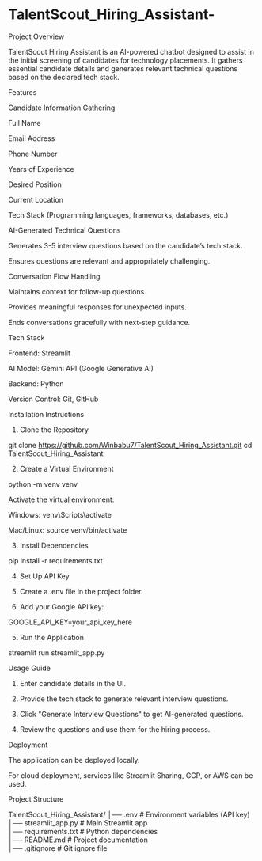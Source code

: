 # TalentScout_Hiring_Assistant-
Project Overview

TalentScout Hiring Assistant is an AI-powered chatbot designed to assist in the initial screening of candidates for technology placements. It gathers essential candidate details and generates relevant technical questions based on the declared tech stack.

Features

Candidate Information Gathering

Full Name

Email Address

Phone Number

Years of Experience

Desired Position

Current Location

Tech Stack (Programming languages, frameworks, databases, etc.)


AI-Generated Technical Questions

Generates 3-5 interview questions based on the candidate’s tech stack.

Ensures questions are relevant and appropriately challenging.


Conversation Flow Handling

Maintains context for follow-up questions.

Provides meaningful responses for unexpected inputs.

Ends conversations gracefully with next-step guidance.



Tech Stack

Frontend: Streamlit

AI Model: Gemini API (Google Generative AI)

Backend: Python

Version Control: Git, GitHub


Installation Instructions

1. Clone the Repository

git clone https://github.com/Winbabu7/TalentScout_Hiring_Assistant.git
cd TalentScout_Hiring_Assistant

2. Create a Virtual Environment

python -m venv venv

Activate the virtual environment:

Windows: venv\Scripts\activate

Mac/Linux: source venv/bin/activate


3. Install Dependencies

pip install -r requirements.txt

4. Set Up API Key

1. Create a .env file in the project folder.


2. Add your Google API key:



GOOGLE_API_KEY=your_api_key_here

5. Run the Application

streamlit run streamlit_app.py

Usage Guide

1. Enter candidate details in the UI.


2. Provide the tech stack to generate relevant interview questions.


3. Click "Generate Interview Questions" to get AI-generated questions.


4. Review the questions and use them for the hiring process.



Deployment

The application can be deployed locally.

For cloud deployment, services like Streamlit Sharing, GCP, or AWS can be used.


Project Structure

TalentScout_Hiring_Assistant/
│── .env                  # Environment variables (API key)  
│── streamlit_app.py       # Main Streamlit app  
│── requirements.txt       # Python dependencies  
│── README.md              # Project documentation  
│── .gitignore             # Git ignore file
